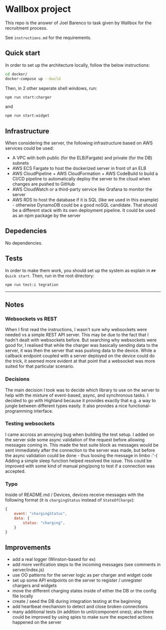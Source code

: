 # Wallbox project

This repo is the answer of Joel Barenco to task given by Wallbox for the recruitment process.

See `instructions.md` for the requirements.

## Quick start

In order to set up the architecture locally, follow the below instructions:

```bash
cd docker/
docker-compose up --build
```

Then, in 2 other seperate shell windows, run:

```bash
npm run start:charger
```

and

```bash
npm run start:widget
```

## Infrastructure

When considering the server, the following infrastructure based on AWS services could be used:
- A VPC with both public (for the ELB/Fargate) and private (for the DB) subnets
- AWS ECS Fargate to host the dockerized server in front of an ELB
- AWS CloudPipeline + AWS CloudFormation + AWS CodeBuild to build a CI/CD pipeline to automatically deploy the server to the cloud when changes are pushed to GitHub
- AWS CloudWatch or a third-party service like Grafana to monitor the server
- AWS RDS to host the database if it is SQL (like we used in this example) - otherwise DynamoDB could be a good noSQL candidate. That should be a different stack with its own deployment pipeline. It could be used as an npm package by the server

## Depedencies

No dependencies.

## Tests

In order to make them work, you should set up the system as explain in `## Quick start`. Then, run in the root directory:

```bash
npm run test:i tegration
```

---

## Notes

### Websockets vs REST

When I first read the instructions, I wasn't sure why websockets were needed vs a simple REST API server. This may be due to the fact that I hadn't dealt with websockets before. But searching why websockets were good for, I realised that while the charger was basically sending data to the server, it was then the server that was pushing data to the device. While a callback endpoint coupled with a server deployed on the device could do the trick, it seemed more evident at that point that a websocket was more suited for that particular scenario.

### Decisions

The main decision I took was to decide which library to use on the server to help with the mixture of event-based, async, and synchronous tasks. I decided to go with Highland because it provides exactly that e.g. a way to jungle between different types easily. It also provides a nice functional-programming interface.

### Testing websockets

I came accross an annoying bug when building the test setup. I added on the server side some async validation of the request before allowing messages coming in. This made the test suite block as messages would be sent immediately after the connection to the server was made, but before the async validation could be done - thus loosing the message in limbo :'-( Adding a simple sleep function helped resolved the issue. This could be improved with some kind of manual ping/pong to test if a connection was accepted.

### Typo

Inside of README.md / Devices, devices receive messages with the following format (it is `chargingStatus` instead of `StateOfCharge`):

```javascript
{
    event: "chargingStatus",
    data: {
        status: "charging",
    }
}
```

## Improvements

- add a real logger (Winston-based for ex)
- add more verification steps to the incoming messages (see comments in server/index.js)
- use OO patterns for the server logic as per charger and widget code
- set up some API endpoints on the server to register / unregister chargers and widgets
- move the different charging states inside of either the DB or the config file locally
- create / seed the DB during integration testing at the beginning
- add heartbeat mechanism to detect and close broken connections
- many additional tests (in addition to unit/component ones); also there could be improved by using spies to make sure the expected actions happened on the server